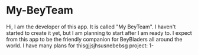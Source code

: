 # My-BeyTeam
Hi, I am the developer of this app. It is called "My BeyTeam". I haven't started to create it yet, but I am planning to start after I am ready to. I expect from this app to be the friendly companion for BeyBladers all around the world. I have many plans for thisgjjsjhsusnebebsg project:
  1-